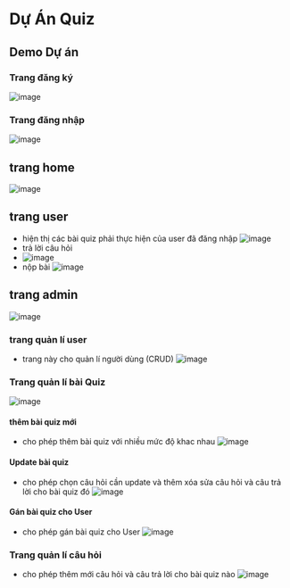 # Dự Án Quiz
## Demo Dự án
### Trang đăng ký
![image](https://github.com/phuccoder2000/webtitan/assets/62839458/7f5871d0-4d62-45cc-969d-20846f65b79a)
### Trang đăng nhập
![image](https://github.com/phuccoder2000/webtitan/assets/62839458/b86677a3-51f0-4ec7-92fa-1c97c7c0f82f)
## trang home
![image](https://github.com/phuccoder2000/webtitan/assets/62839458/3bb5f37d-fad7-475f-9226-679b9fe84a3b)
## trang user
- hiện thị các bài quiz phải thực hiện của user đã đăng nhập
![image](https://github.com/phuccoder2000/Du_An_Quiz/assets/62839458/c68e1fba-b706-4721-a342-1b60bb6a613a)
- trả lời câu hỏi
- ![image](https://github.com/phuccoder2000/Du_An_Quiz/assets/62839458/0ae00f4e-1f74-40f0-b82e-822e4028f72a)
- nộp bài
  ![image](https://github.com/phuccoder2000/Du_An_Quiz/assets/62839458/901a9061-ec91-449a-8b15-f9d5eb63a965)
## trang admin
![image](https://github.com/phuccoder2000/webtitan/assets/62839458/d47d7714-7308-4204-9642-207b804b1a80)
### trang quản lí user 
- trang này cho quản lí người dùng (CRUD)
![image](https://github.com/phuccoder2000/webtitan/assets/62839458/5fe85a85-7c13-4fdb-9719-cfb58bede471)
### Trang quản lí bài Quiz
![image](https://github.com/phuccoder2000/webtitan/assets/62839458/1075671d-6341-4e30-a672-e9eb2a75e79c)
#### thêm bài quiz mới
- cho phép thêm bài quiz với nhiều mức độ khac nhau
![image](https://github.com/phuccoder2000/webtitan/assets/62839458/ebb81179-9e68-4607-a520-de301f50c429)
#### Update bài quiz
- cho phép chọn câu hỏi cần update và thêm xóa sửa câu hỏi và câu trả lời  cho bài quiz đó
![image](https://github.com/phuccoder2000/webtitan/assets/62839458/f2a91bf9-a997-4385-8963-15c5590df7f5)
#### Gán bài quiz cho User 
- cho phép gán bài quiz cho User
![image](https://github.com/phuccoder2000/webtitan/assets/62839458/b367c800-2f49-4e35-b870-2056037a13e7)
### Trang quản lí câu hỏi
- cho phép thêm mới câu hỏi và câu trả lời cho bài quiz nào 
![image](https://github.com/phuccoder2000/webtitan/assets/62839458/d48e2fc2-86ab-46e8-aaee-3253f82f673b)


